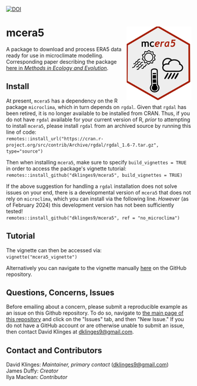 [![DOI](https://zenodo.org/badge/260175954.svg)](https://zenodo.org/badge/latestdoi/260175954)

# mcera5 <img src="inst/figures/hex.png" align="right" height="200"/>

A package to download and process ERA5 data ready for use in microclimate modelling. Corresponding paper describing the package [here in _Methods in Ecology and Evolution_](https://doi.org/10.1111/2041-210X.13877).

## Install

At present, `mcera5` has a dependency on the R package `microclima`, which in turn depends on `rgdal`. Given that `rgdal` has been retired, it is no longer available to be installed from CRAN. Thus, if you do not have `rgdal` available for your current version of R, _prior_ to attempting to install `mcera5`, please install `rgdal` from an archived source by running this line of code:  
`remotes::install_url("https://cran.r-project.org/src/contrib/Archive/rgdal/rgdal_1.6-7.tar.gz", type="source")`

Then when installing `mcera5`, make sure to specify `build_vignettes = TRUE` in order to access the package's vignette tutorial:  
`remotes::install_github("dklinges9/mcera5", build_vignettes = TRUE)`

If the above suggestion for handling a `rgdal` installation does not solve issues on your end, there is a developmental version of `mcera5` that does not rely on `microclima`, which you can install via the following line. _However_ (as of February 2024) this development version has not been sufficiently tested!  
`remotes::install_github("dklinges9/mcera5", ref = "no_microclima")`

## Tutorial

The vignette can then be accessed via:   
`vignette("mcera5_vignette")`  

Alternatively you can navigate to the vignette manually [here](https://github.com/dklinges9/mcera5/blob/master/vignettes/mcera5_vignette.Rmd) on the GitHub repository.  

## Questions, Concerns, Issues

Before emailing about a concern, please submit a reproducible example as an issue on this Github repository. To do so, navigate to [the main page of this repository](https://github.com/dklinges9/mcera5/) and click on the "Issues" tab, and then "New Issue." If you do not have a GitHub account or are otherwise unable to submit an issue, then contact David Klinges at dklinges9@gmail.com.

## Contact and Contributors

David Klinges: _Maintainer, primary contact_ (dklinges9@gmail.com)  
James Duffy: _Creator_  
Ilya Maclean: _Contributor_  
